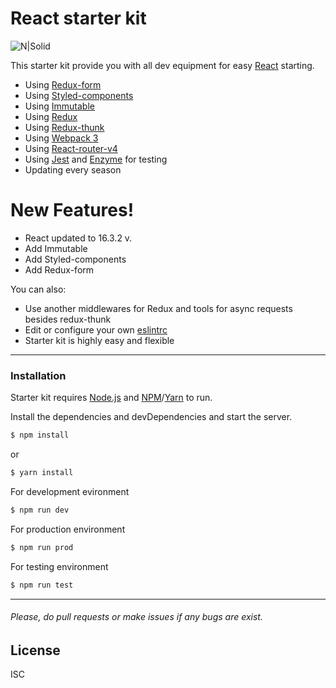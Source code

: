 # React starter kit

![N|Solid](https://www.filepicker.io/api/file/Uv013LnwRzm2HXHBk9iQ)

This starter kit provide you with all dev equipment for easy [React](https://facebook.github.io/react/) starting.

  - Using [Redux-form](https://redux-form.com/)
  - Using [Styled-components](https://www.styled-components.com/)
  - Using [Immutable](https://facebook.github.io/immutable-js/)
  - Using [Redux](http://redux.js.org/)
  - Using [Redux-thunk](https://github.com/gaearon/redux-thunk/blob/master/README.md) 
  - Using [Webpack 3](https://webpack.js.org/)
  - Using [React-router-v4](https://reacttraining.com/react-router/web/guides/philosophy)
  - Using [Jest](https://facebook.github.io/jest/) and [Enzyme](http://airbnb.io/enzyme/) for testing
  - Updating every season

# New Features!

  - React updated to 16.3.2 v. 
  - Add Immutable
  - Add Styled-components
  - Add Redux-form

You can also:
  - Use another middlewares for Redux and tools for async requests besides redux-thunk
  - Edit or configure your own [eslintrc](https://github.com/Xart044/React-starter-kit/blob/master/.eslintrc)
  - Starter kit is highly easy and flexible
---
### Installation

Starter kit requires [Node.js](https://nodejs.org/) and [NPM](https://www.npmjs.com/)/[Yarn](https://yarnpkg.com/) to run.

Install the dependencies and devDependencies and start the server.

```sh
$ npm install
```

or

```sh
$ yarn install
```

For development evironment
```sh
$ npm run dev
```

For production environment

```sh
$ npm run prod
```

For testing environment

```sh
$ npm run test
```
---
###### Please, do pull requests or make issues if any bugs are exist.

License
----

ISC
